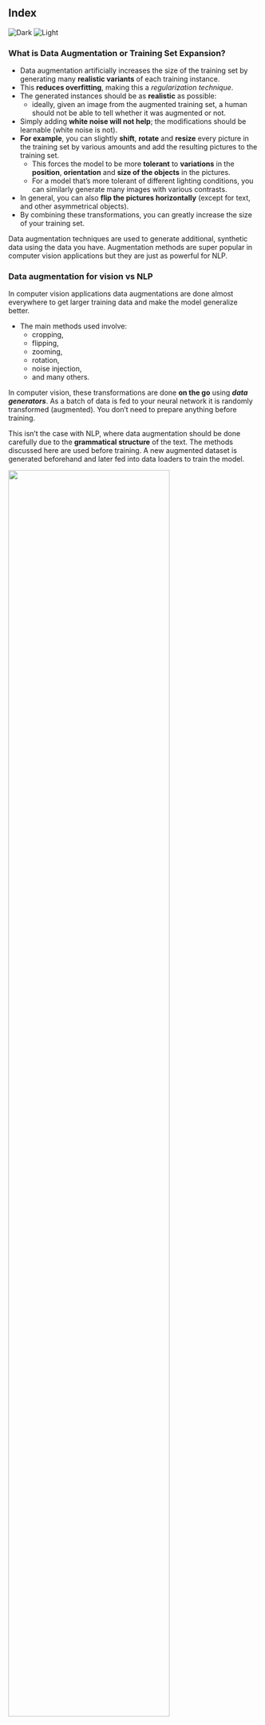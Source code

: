 ## Index
![Dark](https://user-images.githubusercontent.com/12748752/159751021-3209cbcd-844e-449e-80b0-232412ca0789.png)
![Light](https://user-images.githubusercontent.com/12748752/159751028-9fad0e97-8cb5-4046-b20d-62bda3fdbf49.png)

### What is Data Augmentation or Training Set Expansion?
* Data augmentation artificially increases the size of the training set by generating many **realistic variants** of each training instance. 
* This **reduces overfitting**, making this a _regularization technique_. 
* The generated instances should be as **realistic** as possible: 
   * ideally, given an image from the augmented training set, a human should not be able to tell whether it was augmented or not. 
* Simply adding **white noise will not help**; the modifications should be learnable (white noise is not). 
* **For example**, you can slightly **shift**, **rotate** and **resize** every picture in the training set by various amounts and add the resulting pictures to the training set.
   * This forces the model to be more **tolerant** to **variations** in the **position**, **orientation** and **size of the objects** in the pictures. 
   * For a model that’s more tolerant of different lighting conditions, you can similarly generate many images with various contrasts. 
* In general, you can also **flip the pictures horizontally** (except for text, and other asymmetrical objects). 
* By combining these transformations, you can greatly increase the size of your training set.

Data augmentation techniques are used to generate additional, synthetic data using the data you have. Augmentation methods are super popular in computer vision applications but they are just as powerful for NLP. 

### Data augmentation for vision vs NLP
In computer vision applications data augmentations are done almost everywhere to get larger training data and make the model generalize better. 
* The main methods used involve:
  * cropping, 
  * flipping, 
  * zooming, 
  * rotation, 
  * noise injection, 
  * and many others.  

In computer vision, these transformations are done **on the go** using _**data generators**_. As a batch of data is fed to your neural network it is randomly transformed (augmented). You don’t need to prepare anything before training.

This isn’t the case with NLP, where data augmentation should be done carefully due to the **grammatical structure** of the text. The methods discussed here are used before training. A new augmented dataset is generated beforehand and later fed into data loaders to train the model.

<img src="https://user-images.githubusercontent.com/12748752/159792616-b1e05ed1-1ad3-40cd-b7ae-f331caf9bc9d.png" width=80% />

### NLP Data augmentation methods
NLP data augmentation methods provided in the following projects:
  * Back translation. 
  * EDA (Easy Data Augmentation).
  * NLP Albumentation.
  * NLP Aug.

### [Back translation](https://amitness.com/2020/02/back-translation-in-google-sheets/)
#### Steps:
  * You take the original text written in English.
  * You convert it into another language (say French) using Google Translate
  * You convert the translated text back into English using Google Translate
  * Keep the augmented text if the original text and the back-translated text are different.
<img src="https://user-images.githubusercontent.com/12748752/159786571-338bd845-f076-4022-9a21-a6cd168d4d09.png" width=60% />

### [Easy Data Augmentation](https://arxiv.org/abs/1901.11196)
* EDA: easy data augmentation techniques for boosting performance on text classification tasks. 
* EDA consists of four simple but powerful operations: 
   * Synonym replacement, 
   * Random insertion, 
   * Random swap  
   * Random deletion. 
* On five text classification tasks, we show that EDA improves performance for both convolutional and recurrent neural networks. EDA demonstrates particularly strong results for smaller datasets; on average, across five datasets, training with EDA while using only 50% of the available training set achieved the same accuracy as normal training with all available data. We also performed extensive ablation stud
### [NLPAug](https://github.com/makcedward/nlpaug)

### [Vision Albumentation to NLP Albumentation](https://github.com/albumentations-team/albumentations)

## References
![Dark](https://user-images.githubusercontent.com/12748752/159751021-3209cbcd-844e-449e-80b0-232412ca0789.png)
* [Hands-On Machine Learning with Scikit-Learn, Keras, and TensorFlow, 2nd Edition](https://www.oreilly.com/library/view/hands-on-machine-learning/9781492032632/)
* [neptune.ai](https://neptune.ai/blog/data-augmentation-nlp#:~:text=Apply%20data%20augmentation%20to%20your,just%20as%20powerful%20for%20NLP.)
* [Albumentation](https://github.com/albumentations-team/albumentations)
* [Amit Chaudhary's Blog](https://amitness.com/2020/02/back-translation-in-google-sheets/)
* [Easy Data Augmentation](https://arxiv.org/abs/1901.11196)
* [NLPAug](https://github.com/makcedward/nlpaug)
* 
